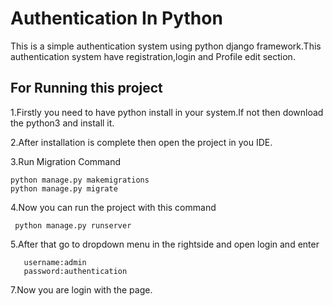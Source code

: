 # Authentication In Python
This is a simple authentication system using python django framework.This authentication system have registration,login
and Profile edit section.

## For Running this project
 1.Firstly you need to have python install in your system.If not then download the python3 and install it.

 2.After installation is complete then open the project in you IDE.
 
 3.Run Migration Command 
 
    python manage.py makemigrations
    python manage.py migrate
    
 4.Now you can run the project with this command

     python manage.py runserver
     
 5.After that go to dropdown menu in the rightside and open login and enter
 
       username:admin
       password:authentication
       
 7.Now you are login with the page.
    



